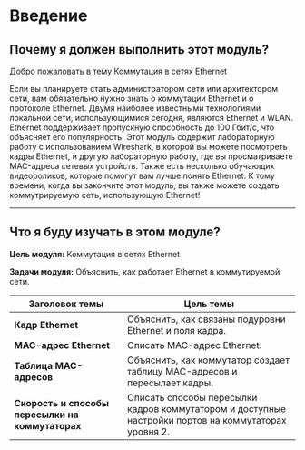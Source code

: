 # Введение

<!-- 7.0.1 -->
## Почему я должен выполнить этот модуль?

Добро пожаловать в тему Коммутация в сетях Ethernet

Если вы планируете стать администратором сети или архитектором сети, вам обязательно нужно знать о коммутации Ethernet и о протоколе Ethernet. Двумя наиболее известными технологиями локальной сети, использующимися сегодня, являются Ethernet и WLAN. Ethernet поддерживает пропускную способность до 100 Гбит/с, что объясняет его популярность. Этот модуль содержит лабораторную работу с использованием Wireshark, в которой вы можете посмотреть кадры Ethernet, и другую лабораторную работу, где вы просматриваете MAC-адреса сетевых устройств. Также есть несколько обучающих видеороликов, которые помогут вам лучше понять Ethernet. К тому времени, когда вы закончите этот модуль, вы также можете создать коммутрируемую сеть, использующую Ethernet!

***
<!-- 7.0.2 -->

## Что я буду изучать в этом модуле?

**Цель модуля:** Коммутация в сетях Ethernet

**Задачи модуля:** Объяснить, как работает Ethernet в коммутируемой сети.

|Заголовок темы|	Цель темы|
|-|-|
|**Кадр Ethernet**|	Объяснить, как связаны подуровни Ethernet и поля кадра.|
|**MAC-адрес Ethernet**|Описать MAC-адрес Ethernet.|
|**Таблица MAC-адресов**|Объяснить, как коммутатор создает таблицу MAC-адресов и пересылает кадры.|
|**Скорость и способы пересылки на коммутаторах**|Описать способы пересылки кадров коммутатором и доступные настройки портов на коммутаторах уровня 2.|

